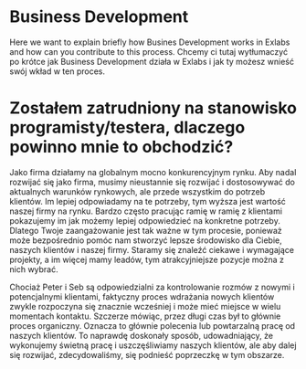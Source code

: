 # Business Development
Here we want to explain briefly how Busines Development works in Exlabs and how can you contribute to this process.
Chcemy ci tutaj wytłumaczyć po krótce jak Business Development działa w Exlabs i jak ty możesz wnieść swój wkład w ten proces. 
# Zostałem zatrudniony na stanowisko programisty/testera, dlaczego powinno mnie to obchodzić?
Jako firma działamy na globalnym mocno konkurencyjnym rynku. Aby nadal rozwijać się jako firma, musimy nieustannie się rozwijać i dostosowywać do aktualnych warunków rynkowych, ale przede wszystkim do potrzeb klientów. Im lepiej odpowiadamy na te potrzeby, tym wyższa jest wartość naszej firmy na rynku. Bardzo często pracując ramię w ramię z klientami pokazujemy im jak możemy lepiej odpowiedzieć na konkretne potrzeby. Dlatego Twoje zaangażowanie jest tak ważne w tym procesie, ponieważ może bezpośrednio pomóc nam stworzyć lepsze środowisko dla Ciebie, naszych klientów i naszej firmy. Staramy się znaleźć ciekawe i wymagające projekty, a im więcej mamy leadów, tym atrakcyjniejsze pozycje można z nich wybrać.

Chociaż Peter i Seb są odpowiedzialni za kontrolowanie rozmów z nowymi i potencjalnymi klientami, faktyczny proces wdrażania nowych klientów zwykle rozpoczyna się znacznie wcześniej i może mieć miejsce w wielu momentach kontaktu.
Szczerze mówiąc, przez długi czas był to głównie proces organiczny. Oznacza to głównie polecenia lub powtarzalną pracę od naszych klientów. To naprawdę doskonały sposób, udowadniający, że wykonujemy świetną pracę i uszczęśliwiamy naszych klientów, ale aby dalej się rozwijać, zdecydowaliśmy, się podnieść  poprzeczkę w tym obszarze.
